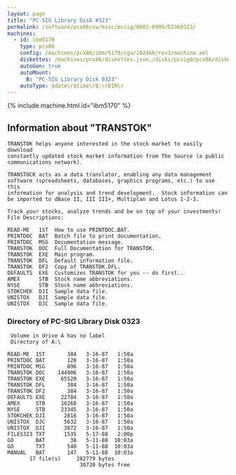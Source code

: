 ```yaml
---
layout: page
title: "PC-SIG Library Disk #323"
permalink: /software/pcx86/sw/misc/pcsig/0001-0999/DISK0323/
machines:
  - id: ibm5170
    type: pcx86
    config: /machines/pcx86/ibm/5170/cga/1024kb/rev3/machine.xml
    diskettes: /machines/pcx86/diskettes.json,/disks/pcsig0/pcx86/diskettes.json
    autoGen: true
    autoMount:
      B: "PC-SIG Library Disk 0323"
    autoType: $date\r$time\rB:\rDIR\r
---
```


{% include machine.html id="ibm5170" %}

## Information about "TRANSTOK"

    TRANSTOK helps anyone interested in the stock market to easily download
    constantly updated stock market information from The Source (a public
    communications network).
    
    TRANSTOCK acts as a data translator, enabling any data management
    software (spreadsheets, databases, graphics programs, etc.) to use this
    information for analysis and trend development.  Stock information can
    be imported to dBase II, III III+, Multiplan and Lotus 1-2-3.
    
    Track your stocks, analyze trends and be on top of your investments!
    File Descriptions:
    
    READ-ME   1ST  How to use PRINTDOC.BAT.
    PRINTDOC  BAT  Batch file to print documentation.
    PRINTDOC  MSG  Documentation message.
    TRANSTOK  DOC  Full Documentation for TRANSTOK.
    TRANSTOK  EXE  Main program.
    TRANSTOK  DFL  Default information file.
    TRANSTOK  DF2  Copy of TRANSTOK.DFL.
    DEFAULTS  EXE  Customizes TRANSTOK for you -- do first..
    AMEX      STB  Stock name abbreviations.
    NYSE      STB  Stock name abbreviations.
    STOKCHEK  DJI  Sample data file.
    UNISTOX   DJI  Sample data file.
    UNISTOX   DJC  Sample data file.

### Directory of PC-SIG Library Disk 0323

     Volume in drive A has no label
     Directory of A:\

    READ-ME  1ST       384   3-16-87   1:50a
    PRINTDOC BAT       128   3-16-87   1:50a
    PRINTDOC MSG       896   3-16-87   1:50a
    TRANSTOK DOC    144906   3-16-87   1:50a
    TRANSTOK EXE     65520   3-16-87   1:50a
    TRANSTOK DFL       384   3-16-87   1:50a
    TRANSTOK DF2       384   3-16-87   1:50a
    DEFAULTS EXE     22784   3-16-87   1:50a
    AMEX     STB     10268   3-16-87   1:50a
    NYSE     STB     23345   3-16-87   1:50a
    STOKCHEK DJI      2816   3-16-87   1:50a
    UNISTOX  DJC      5632   3-16-87   1:50a
    UNISTOX  DJI      3072   3-16-87   1:50a
    FILES323 TXT      1535   5-17-88   2:00p
    GO       BAT        38   5-11-88  10:03a
    GO       TXT       540   5-11-88  10:03a
    MANUAL   BAT       147   5-11-88  10:03a
           17 file(s)     282779 bytes
                           30720 bytes free
